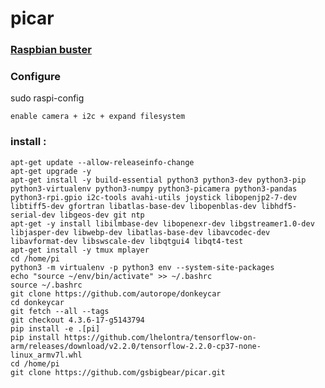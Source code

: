 # picar

### [Raspbian buster](https://downloads.raspberrypi.org/raspios_oldstable_lite_armhf/images/raspios_oldstable_lite_armhf-2021-12-02/2021-12-02-raspios-buster-armhf-lite.zip)

### Configure
sudo raspi-config

    enable camera + i2c + expand filesystem

### install :

    apt-get update --allow-releaseinfo-change
    apt-get upgrade -y
    apt-get install -y build-essential python3 python3-dev python3-pip python3-virtualenv python3-numpy python3-picamera python3-pandas python3-rpi.gpio i2c-tools avahi-utils joystick libopenjp2-7-dev libtiff5-dev gfortran libatlas-base-dev libopenblas-dev libhdf5-serial-dev libgeos-dev git ntp
    apt-get -y install libilmbase-dev libopenexr-dev libgstreamer1.0-dev libjasper-dev libwebp-dev libatlas-base-dev libavcodec-dev libavformat-dev libswscale-dev libqtgui4 libqt4-test
    apt-get install -y tmux mplayer
    cd /home/pi
    python3 -m virtualenv -p python3 env --system-site-packages
    echo "source ~/env/bin/activate" >> ~/.bashrc
    source ~/.bashrc
    git clone https://github.com/autorope/donkeycar
    cd donkeycar
    git fetch --all --tags
    git checkout 4.3.6-17-g5143794
    pip install -e .[pi]
    pip install https://github.com/lhelontra/tensorflow-on-arm/releases/download/v2.2.0/tensorflow-2.2.0-cp37-none-linux_armv7l.whl
    cd /home/pi
    git clone https://github.com/gsbigbear/picar.git
